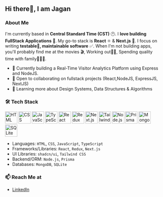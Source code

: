## Hi there👋, I am Jagan

### About Me
I'm currently based in **Central Standard Time (CST)** 🕐. I **love building FullStack Applications** 🎨. My go-to stack is **React** ⚛️ & **Next.js** 🚀. I focus on writing **testable🧪, maintainable software** ✅. When I'm not building apps, you'll probably find me at the movies 🎬, Working out🏋️‍♂️, Spending quality time with family👨‍👩‍👧.

 

- 🔭 Currently building a Real-Time Visitor Analytics Platform using Express and NodeJS.
- 👯 Open to collaborating on fullstack projects (React,NodeJS, ExpressJS, NextJS)
- 🌱 Learning more about Design Systems, Data Structures & Algorithms
### 🛠 Tech Stack

<p>
  <img src="https://skillicons.dev/icons?i=html" title="HTML" width="40" />
  <img src="https://skillicons.dev/icons?i=css" title="CSS" width="40" />
  <img src="https://skillicons.dev/icons?i=js" title="JavaScript" width="40" />
  <img src="https://skillicons.dev/icons?i=ts" title="TypeScript" width="40" />
  <img src="https://skillicons.dev/icons?i=react" title="React" width="40" />
 <img src="https://skillicons.dev/icons?i=redux" title="Redux" width="40" />
  <img src="https://skillicons.dev/icons?i=nextjs" title="Next.js" width="40" />
  <img src="https://skillicons.dev/icons?i=tailwind" title="Tailwind CSS" width="40" />
  <img src="https://skillicons.dev/icons?i=nodejs" title="Node.js" width="40" />
  <img src="https://skillicons.dev/icons?i=prisma" title="Prisma" width="40" />
  <img src="https://skillicons.dev/icons?i=mongodb" title="MongoDB" width="40" />
  <img src="https://skillicons.dev/icons?i=sqlite" title="SQLite" width="40" />
</p>


- Languages: `HTML`, `CSS`, `JavaScript`, `TypeScript`
- Frameworks/Libraries: `React`, `Redux`, `Next.js`
- UI Libraries: `shadcn/ui`, `Tailwind CSS`
- Backend/ORM: `Node.js`, `Prisma`
- Databases: `MongoDB`, `SQLite`
  
### 📫 Reach Me at
- [LinkedIn](https://www.linkedin.com/in/jagan368/)
<!--
**ParigiJ/parigij** is a ✨ _special_ ✨ repository because its `README.md` (this file) appears on your GitHub profile.

Here are some ideas to get you started:

- 🔭 I’m currently working on ...
- 🌱 I’m currently learning ...
- 👯 I’m looking to collaborate on ...
- 🤔 I’m looking for help with ...
- 💬 Ask me about ...
- 📫 How to reach me: ...
- 😄 Pronouns: ...
- ⚡ Fun fact: ...
-->
